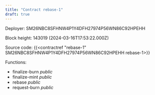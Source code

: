 ```yaml
---
title: "Contract rebase-1"
draft: true
---
```

Deployer: SM26NBC8SFHNW4P1Y4DFH27974P56WN86C92HPEHH


 



Block height: 143019 (2024-03-16T17:53:22.000Z)

Source code: {{<contractref "rebase-1" SM26NBC8SFHNW4P1Y4DFH27974P56WN86C92HPEHH rebase-1>}}

Functions:

* finalize-burn _public_
* finalize-mint _public_
* rebase _public_
* request-burn _public_
